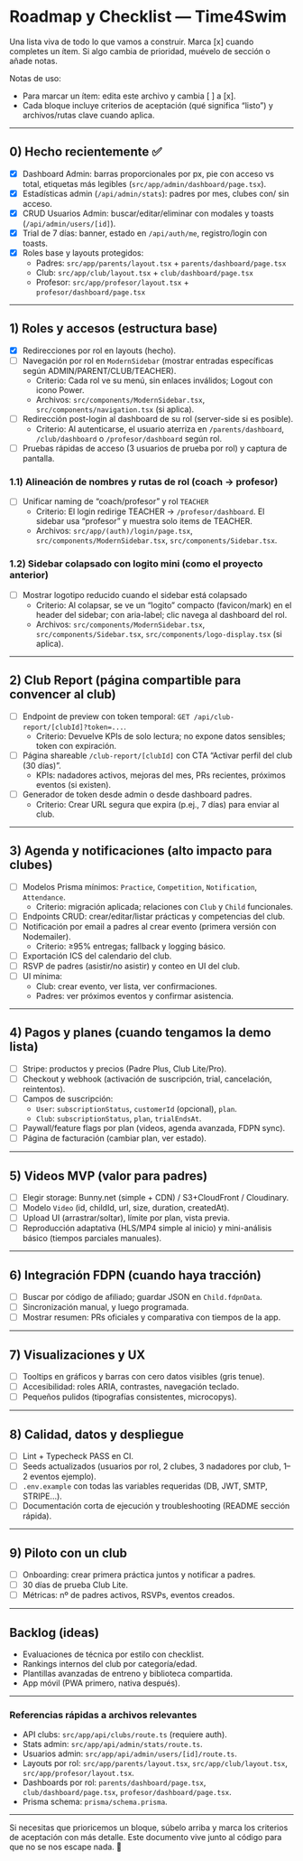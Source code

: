 # Roadmap y Checklist — Time4Swim

Una lista viva de todo lo que vamos a construir. Marca [x] cuando completes un ítem. Si algo cambia de prioridad, muévelo de sección o añade notas.

Notas de uso:
- Para marcar un ítem: edita este archivo y cambia [ ] a [x].
- Cada bloque incluye criterios de aceptación (qué significa “listo”) y archivos/rutas clave cuando aplica.

---

## 0) Hecho recientemente ✅
- [x] Dashboard Admin: barras proporcionales por px, pie con acceso vs total, etiquetas más legibles (`src/app/admin/dashboard/page.tsx`).
- [x] Estadísticas admin (`/api/admin/stats`): padres por mes, clubes con/ sin acceso.
- [x] CRUD Usuarios Admin: buscar/editar/eliminar con modales y toasts (`/api/admin/users/[id]`).
- [x] Trial de 7 días: banner, estado en `/api/auth/me`, registro/login con toasts.
- [x] Roles base y layouts protegidos:
  - Padres: `src/app/parents/layout.tsx` + `parents/dashboard/page.tsx`
  - Club: `src/app/club/layout.tsx` + `club/dashboard/page.tsx`
  - Profesor: `src/app/profesor/layout.tsx` + `profesor/dashboard/page.tsx`

---

## 1) Roles y accesos (estructura base)
- [x] Redirecciones por rol en layouts (hecho).
- [ ] Navegación por rol en `ModernSidebar` (mostrar entradas específicas según ADMIN/PARENT/CLUB/TEACHER).
  - Criterio: Cada rol ve su menú, sin enlaces inválidos; Logout con icono Power.
  - Archivos: `src/components/ModernSidebar.tsx`, `src/components/navigation.tsx` (si aplica).
- [ ] Redirección post-login al dashboard de su rol (server-side si es posible).
  - Criterio: Al autenticarse, el usuario aterriza en `/parents/dashboard`, `/club/dashboard` o `/profesor/dashboard` según rol.
- [ ] Pruebas rápidas de acceso (3 usuarios de prueba por rol) y captura de pantalla.

### 1.1) Alineación de nombres y rutas de rol (coach → profesor)
- [ ] Unificar naming de “coach/profesor” y rol `TEACHER`
  - Criterio: El login redirige TEACHER → `/profesor/dashboard`. El sidebar usa “profesor” y muestra solo items de TEACHER.
  - Archivos: `src/app/(auth)/login/page.tsx`, `src/components/ModernSidebar.tsx`, `src/components/Sidebar.tsx`.

### 1.2) Sidebar colapsado con logito mini (como el proyecto anterior)
- [ ] Mostrar logotipo reducido cuando el sidebar está colapsado
  - Criterio: Al colapsar, se ve un “logito” compacto (favicon/mark) en el header del sidebar; con aria-label; clic navega al dashboard del rol.
  - Archivos: `src/components/ModernSidebar.tsx`, `src/components/Sidebar.tsx`, `src/components/logo-display.tsx` (si aplica).

---

## 2) Club Report (página compartible para convencer al club)
- [ ] Endpoint de preview con token temporal: `GET /api/club-report/[clubId]?token=...`.
  - Criterio: Devuelve KPIs de solo lectura; no expone datos sensibles; token con expiración.
- [ ] Página shareable `/club-report/[clubId]` con CTA “Activar perfil del club (30 días)”.
  - KPIs: nadadores activos, mejoras del mes, PRs recientes, próximos eventos (si existen).
- [ ] Generador de token desde admin o desde dashboard padres.
  - Criterio: Crear URL segura que expira (p.ej., 7 días) para enviar al club.

---

## 3) Agenda y notificaciones (alto impacto para clubes)
- [ ] Modelos Prisma mínimos: `Practice`, `Competition`, `Notification`, `Attendance`.
  - Criterio: migración aplicada; relaciones con `Club` y `Child` funcionales.
- [ ] Endpoints CRUD: crear/editar/listar prácticas y competencias del club.
- [ ] Notificación por email a padres al crear evento (primera versión con Nodemailer).
  - Criterio: ≥95% entregas; fallback y logging básico.
- [ ] Exportación ICS del calendario del club.
- [ ] RSVP de padres (asistir/no asistir) y conteo en UI del club.
- [ ] UI mínima:
  - Club: crear evento, ver lista, ver confirmaciones.
  - Padres: ver próximos eventos y confirmar asistencia.

---

## 4) Pagos y planes (cuando tengamos la demo lista)
- [ ] Stripe: productos y precios (Padre Plus, Club Lite/Pro).
- [ ] Checkout y webhook (activación de suscripción, trial, cancelación, reintentos).
- [ ] Campos de suscripción:
  - `User`: `subscriptionStatus`, `customerId` (opcional), `plan`.
  - `Club`: `subscriptionStatus`, `plan`, `trialEndsAt`.
- [ ] Paywall/feature flags por plan (videos, agenda avanzada, FDPN sync).
- [ ] Página de facturación (cambiar plan, ver estado).

---

## 5) Videos MVP (valor para padres)
- [ ] Elegir storage: Bunny.net (simple + CDN) / S3+CloudFront / Cloudinary.
- [ ] Modelo `Video` (id, childId, url, size, duration, createdAt).
- [ ] Upload UI (arrastrar/soltar), límite por plan, vista previa.
- [ ] Reproducción adaptativa (HLS/MP4 simple al inicio) y mini-análisis básico (tiempos parciales manuales).

---

## 6) Integración FDPN (cuando haya tracción)
- [ ] Buscar por código de afiliado; guardar JSON en `Child.fdpnData`.
- [ ] Sincronización manual, y luego programada.
- [ ] Mostrar resumen: PRs oficiales y comparativa con tiempos de la app.

---

## 7) Visualizaciones y UX
- [ ] Tooltips en gráficos y barras con cero datos visibles (gris tenue).
- [ ] Accesibilidad: roles ARIA, contrastes, navegación teclado.
- [ ] Pequeños pulidos (tipografías consistentes, microcopys).

---

## 8) Calidad, datos y despliegue
- [ ] Lint + Typecheck PASS en CI.
- [ ] Seeds actualizados (usuarios por rol, 2 clubes, 3 nadadores por club, 1–2 eventos ejemplo).
- [ ] `.env.example` con todas las variables requeridas (DB, JWT, SMTP, STRIPE...).
- [ ] Documentación corta de ejecución y troubleshooting (README sección rápida).

---

## 9) Piloto con un club
- [ ] Onboarding: crear primera práctica juntos y notificar a padres.
- [ ] 30 días de prueba Club Lite.
- [ ] Métricas: nº de padres activos, RSVPs, eventos creados.

---

## Backlog (ideas)
- Evaluaciones de técnica por estilo con checklist.
- Rankings internos del club por categoría/edad.
- Plantillas avanzadas de entreno y biblioteca compartida.
- App móvil (PWA primero, nativa después).

---

### Referencias rápidas a archivos relevantes
- API clubs: `src/app/api/clubs/route.ts` (requiere auth).
- Stats admin: `src/app/api/admin/stats/route.ts`.
- Usuarios admin: `src/app/api/admin/users/[id]/route.ts`.
- Layouts por rol: `src/app/parents/layout.tsx`, `src/app/club/layout.tsx`, `src/app/profesor/layout.tsx`.
- Dashboards por rol: `parents/dashboard/page.tsx`, `club/dashboard/page.tsx`, `profesor/dashboard/page.tsx`.
- Prisma schema: `prisma/schema.prisma`.

---

Si necesitas que prioricemos un bloque, súbelo arriba y marca los criterios de aceptación con más detalle. Este documento vive junto al código para que no se nos escape nada. 💪
